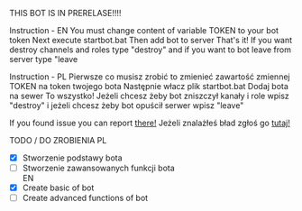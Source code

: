 THIS BOT IS IN PRERELASE!!!!

Instruction - EN
You must change content of variable TOKEN to your bot token
Next execute startbot.bat
Then add bot to server
That's it!
If you want destroy channels and roles type "destroy" and if you want to bot leave from server type "leave

Instruction - PL
Pierwsze co musisz zrobić to zmienieć zawartość zmiennej TOKEN na token twojego bota
Następnie włacz plik startbot.bat
Dodaj bota na sewer
To wszystko!
Jeżeli chcesz żeby bot zniszczył kanały i role wpisz "destroy" i jeżeli chcesz żeby bot opuścił serwer wpisz "leave"

If you found issue you can report [there!](https://github.com/CodedBugexe/destroy-bot/issues)
Jeżeli znalażłeś bład zgłoś go [tutaj!](https://github.com/CodedBugexe/destroy-bot/issues)

TODO / DO ZROBIENIA
PL
- [x] Stworzenie podstawy bota
- [ ] Stworzenie zawansowanych funkcji bota
<BR>EN
- [x] Create basic of bot
- [ ] Create advanced functions of bot
